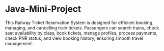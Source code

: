 # Java-Mini-Project
This Railway Ticket Reservation System is designed for efficient booking, managing, and cancelling train tickets. Passengers can search trains, check seat availability by class, book tickets, manage profiles, process payments, check PNR status, and view booking history, ensuring smooth travel management.
